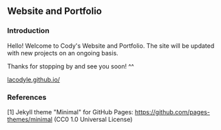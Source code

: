 ## Website and Portfolio

### Introduction

Hello! Welcome to Cody's Website and Portfolio. 
The site will be updated with new projects on an ongoing basis. 

Thanks for stopping by and see you soon! ^^ <br>

<a href="lacodyle.github.io/">lacodyle.github.io/</a>








### References

[1] Jekyll theme "Minimal" for GitHub Pages: https://github.com/pages-themes/minimal (CC0 1.0 Universal License)
